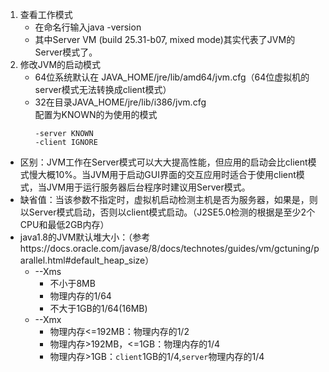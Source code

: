 1. 查看工作模式
    + 在命名行输入java -version
    + 其中Server VM (build 25.31-b07, mixed mode)其实代表了JVM的Server模式了。
2. 修改JVM的启动模式
    + 64位系统默认在 JAVA_HOME/jre/lib/amd64/jvm.cfg（64位虚拟机的server模式无法转换成client模式）
    + 32在目录JAVA_HOME/jre/lib/i386/jvm.cfg  
        配置为KNOWN的为使用的模式  
        ```
        -server KNOWN  
        -client IGNORE  
        ```
+ 区别：JVM工作在Server模式可以大大提高性能，但应用的启动会比client模式慢大概10%。当JVM用于启动GUI界面的交互应用时适合于使用client模式，当JVM用于运行服务器后台程序时建议用Server模式。
+ 缺省值：当该参数不指定时，虚拟机启动检测主机是否为服务器，如果是，则以Server模式启动，否则以client模式启动。（J2SE5.0检测的根据是至少2个CPU和最低2GB内存）
+ java1.8的JVM默认堆大小：（参考https://docs.oracle.com/javase/8/docs/technotes/guides/vm/gctuning/parallel.html#default_heap_size）
    + --Xms
        + 不小于8MB
        + 物理内存的1/64 
        + 不大于1GB的1/64(16MB)
    + --Xmx
        + 物理内存<=192MB：物理内存的1/2
        + 物理内存>192MB，<=1GB：物理内存的1/4
        + 物理内存>1GB：`client`1GB的1/4,`server`物理内存的1/4
   